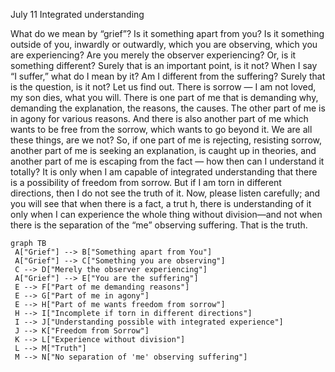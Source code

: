 July 11
Integrated understanding

What do we mean by “grief”? Is it something apart from you?
Is it something outside of you, inwardly or outwardly, which you are observing, which you are experiencing? Are you merely the observer experiencing? Or, is it something different? Surely that is an important point, is it not? When I say “I suffer,” what do I mean by it? Am I different from the suffering? Surely that is the question, is it not? Let us find out.
There is sorrow — I am not loved, my son dies, what you will. There is one part of me that is demanding why, demanding the explanation, the reasons, the causes. The other part of me is in agony for various reasons. And there is also another part of me which wants to be free from the sorrow, which wants to go beyond it. We are all these things, are we not? So, if one part of me is rejecting, resisting sorrow, another part of me is seeking an explanation, is caught up in theories, and another part of me is escaping from the fact — how then can I understand it totally? It is only when I am capable of integrated understanding that there is a possibility of freedom from sorrow. But if I am torn in different directions, then I do not see the truth of it.
Now, please listen carefully; and you will see that when there is a fact, a trut h, there is understanding of it only when I can experience the whole thing without division—and not when there is the separation of the “me” observing suffering. That is the truth.

```mermaid
graph TB
 A["Grief"] --> B["Something apart from You"]
 A["Grief"] --> C["Something you are observing"]
 C --> D["Merely the observer experiencing"]
 A["Grief"] --> E["You are the suffering"]
 E --> F["Part of me demanding reasons"]
 E --> G["Part of me in agony"]
 E --> H["Part of me wants freedom from sorrow"]
 H --> I["Incomplete if torn in different directions"]
 I --> J["Understanding possible with integrated experience"]
 J --> K["Freedom from Sorrow"]
 K --> L["Experience without division"]
 L --> M["Truth"]
 M --> N["No separation of 'me' observing suffering"]
```
